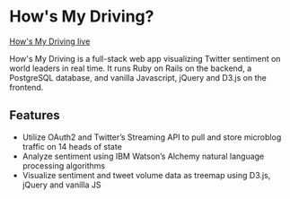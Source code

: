# How's My Driving?

[How's My Driving live][howsmydriving]

[howsmydriving]: http://hows-my-driving.herokuapp.com

How's My Driving is a full-stack web app visualizing Twitter sentiment on world leaders in real time.  It runs Ruby on Rails on the backend, a PostgreSQL database, and vanilla Javascript, jQuery and D3.js on the frontend.

## Features
* Utilize OAuth2 and Twitter’s Streaming API to pull and store microblog traffic on 14 heads of state
* Analyze sentiment using IBM Watson’s Alchemy natural language processing algorithms
* Visualize sentiment and tweet volume data as treemap using D3.js, jQuery and vanilla JS
